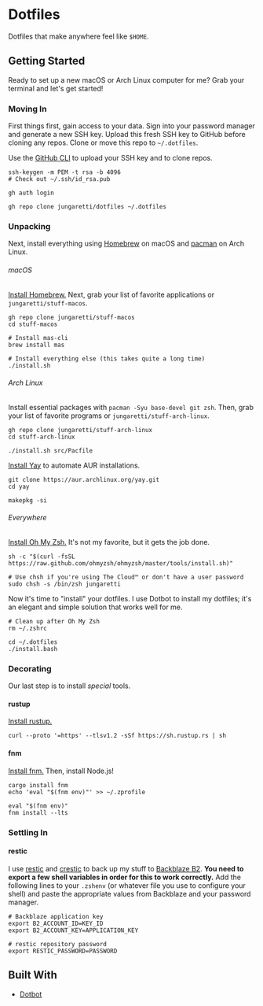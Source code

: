 # Dotfiles

Dotfiles that make anywhere feel like `$HOME`.

## Getting Started

Ready to set up a new macOS or Arch Linux computer for me? Grab your terminal and let's get started!

### Moving In

First things first, gain access to your data. Sign into your password manager and generate a new SSH key. Upload this fresh SSH key to GitHub before cloning any repos. Clone or move this repo to `~/.dotfiles`.

Use the [GitHub CLI](https://cli.github.com/manual/) to upload your SSH key and to clone repos.

```shell
ssh-keygen -m PEM -t rsa -b 4096
# Check out ~/.ssh/id_rsa.pub

gh auth login

gh repo clone jungaretti/dotfiles ~/.dotfiles
```

### Unpacking

Next, install everything using [Homebrew](https://github.com/Homebrew/brew) on macOS and [pacman](https://wiki.archlinux.org/index.php/Pacman) on Arch Linux.

###### macOS

[Install Homebrew.](https://brew.sh/) Next, grab your list of favorite applications or `jungaretti/stuff-macos`.

```shell
gh repo clone jungaretti/stuff-macos
cd stuff-macos

# Install mas-cli
brew install mas

# Install everything else (this takes quite a long time)
./install.sh
```

###### Arch Linux

Install essential packages with `pacman -Syu base-devel git zsh`. Then, grab your list of favorite programs or `jungaretti/stuff-arch-linux`.

```shell
gh repo clone jungaretti/stuff-arch-linux
cd stuff-arch-linux

./install.sh src/Pacfile
```

[Install Yay](https://github.com/Jguer/yay) to automate AUR installations.

```shell
git clone https://aur.archlinux.org/yay.git
cd yay

makepkg -si
```

###### Everywhere

[Install Oh My Zsh.](https://ohmyz.sh/) It's not my favorite, but it gets the job done.

```shell
sh -c "$(curl -fsSL https://raw.github.com/ohmyzsh/ohmyzsh/master/tools/install.sh)"

# Use chsh if you're using The Cloud™ or don't have a user password
sudo chsh -s /bin/zsh jungaretti
```

Now it's time to "install" your dotfiles. I use Dotbot to install my dotfiles; it's an elegant and simple solution that works well for me.

```shell
# Clean up after Oh My Zsh
rm ~/.zshrc

cd ~/.dotfiles
./install.bash
```

### Decorating

Our last step is to install _special_ tools.

#### rustup

[Install rustup.](https://rustup.rs/)

```shell
curl --proto '=https' --tlsv1.2 -sSf https://sh.rustup.rs | sh
```

#### fnm

[Install fnm.](https://github.com/Schniz/fnm) Then, install Node.js!

```shell
cargo install fnm
echo 'eval "$(fnm env)"' >> ~/.zprofile

eval "$(fnm env)"
fnm install --lts
```

### Settling In

#### restic

I use [restic](https://github.com/restic/restic) and [crestic](https://github.com/nils-werner/crestic) to back up my stuff to [Backblaze B2](https://www.backblaze.com/b2/cloud-storage.html). **You need to export a few shell variables in order for this to work correctly.** Add the following lines to your `.zshenv` (or whatever file you use to configure your shell) and paste the appropriate values from Backblaze and your password manager.

```
# Backblaze application key
export B2_ACCOUNT_ID=KEY_ID
export B2_ACCOUNT_KEY=APPLICATION_KEY

# restic repository password
export RESTIC_PASSWORD=PASSWORD
```

## Built With

- [Dotbot](https://github.com/anishathalye/dotbot)
